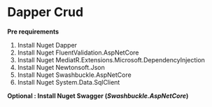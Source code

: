 # Dapper Crud

**Pre requirements** 
1. Install Nuget Dapper
2. Install Nuget FluentValidation.AspNetCore
3. Install Nuget MediatR.Extensions.Microsoft.DependencyInjection
4. Install Nuget Newtonsoft.Json
5. Install Nuget Swashbuckle.AspNetCore
6. Install Nuget System.Data.SqlClient

**Optional : Install Nuget Swagger (_Swashbuckle.AspNetCore_)**
